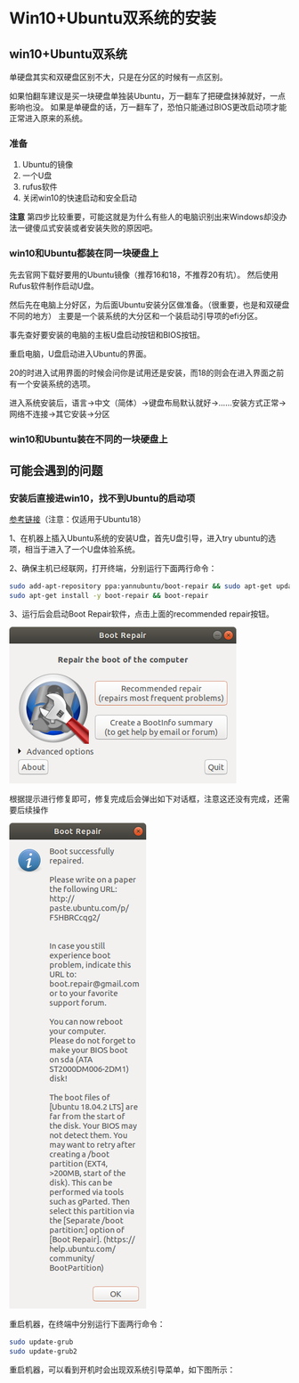 # Win10+Ubuntu双系统的安装

## win10+Ubuntu双系统

单硬盘其实和双硬盘区别不大，只是在分区的时候有一点区别。

如果怕翻车建议是买一块硬盘单独装Ubuntu，万一翻车了把硬盘抹掉就好，一点影响也没。
如果是单硬盘的话，万一翻车了，恐怕只能通过BIOS更改启动项才能正常进入原来的系统。

### 准备

1. Ubuntu的镜像
2. 一个U盘
3. rufus软件
4. 关闭win10的快速启动和安全启动

**注意**
第四步比较重要，可能这就是为什么有些人的电脑识别出来Windows却没办法一键傻瓜式安装或者安装失败的原因吧。

### win10和Ubuntu都装在同一块硬盘上

先去官网下载好要用的Ubuntu镜像（推荐16和18，不推荐20有坑）。
然后使用Rufus软件制作启动U盘。

然后先在电脑上分好区，为后面Ubuntu安装分区做准备。（很重要，也是和双硬盘不同的地方）
主要是一个装系统的大分区和一个装启动引导项的efi分区。

事先查好要安装的电脑的主板U盘启动按钮和BIOS按钮。

重启电脑，U盘启动进入Ubuntu的界面。

20的时进入试用界面的时候会问你是试用还是安装，而18的则会在进入界面之前有一个安装系统的选项。

进入系统安装后，语言->中文（简体）->键盘布局默认就好->……安装方式正常->网络不连接->其它安装->分区

### win10和Ubuntu装在不同的一块硬盘上



## 可能会遇到的问题

### 安装后直接进win10，找不到Ubuntu的启动项

[参考链接][Ubuntu18]（注意：仅适用于Ubuntu18）

1、在机器上插入Ubuntu系统的安装U盘，首先U盘引导，进入try ubuntu的选项，相当于进入了一个U盘体验系统。

2、确保主机已经联网，打开终端，分别运行下面两行命令：

```bash
sudo add-apt-repository ppa:yannubuntu/boot-repair && sudo apt-get update
sudo apt-get install -y boot-repair && boot-repair
```

3、运行后会启动Boot Repair软件，点击上面的recommended repair按钮。

![](asset/BootRepair.png)

根据提示进行修复即可，修复完成后会弹出如下对话框，注意这还没有完成，还需要后续操作

![](asset/BootRepair02.png)

重启机器，在终端中分别运行下面两行命令：

```bash
sudo update-grub
sudo update-grub2
```

重启机器，可以看到开机时会出现双系统引导菜单，如下图所示：

[Ubuntu18]:https://blog.csdn.net/discoverer100/article/details/94148635
